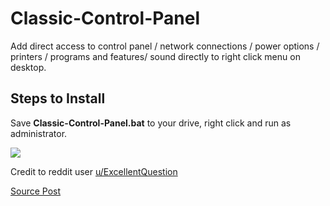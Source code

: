 # Classic-Control-Panel

Add direct access to control panel / network connections / power options / printers / programs and features/ sound directly to right click menu on desktop. 


## Steps to Install

Save **Classic-Control-Panel.bat** to your drive, right click and run as administrator. 



<img src="https://i.imgur.com/5yd8Xqj.png">


Credit to reddit user <a href="https://old.reddit.com/user/ExcellentQuestion">u/ExcellentQuestion</a>

<a href="https://old.reddit.com/r/sysadmin/comments/1hb6qky/whats_your_quick_trick_that_every_sysadmin_should/m1ep1eu/" target="_blank">Source Post</a>


